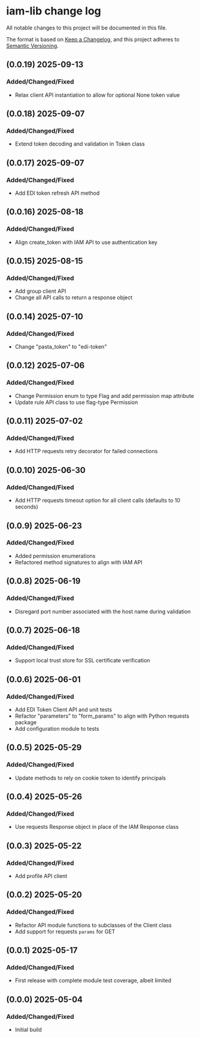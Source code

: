 # iam-lib change log
All notable changes to this project will be documented in this file.

The format is based on [Keep a Changelog](https://keepachangelog.com/en/1.0.0/),
and this project adheres to [Semantic Versioning](https://semver.org/spec/v2.0.0.html).

## (0.0.19) 2025-09-13
### Added/Changed/Fixed
- Relax client API instantiation to allow for optional None token value

## (0.0.18) 2025-09-07
### Added/Changed/Fixed
- Extend token decoding and validation in Token class

## (0.0.17) 2025-09-07
### Added/Changed/Fixed
- Add EDI token refresh API method

## (0.0.16) 2025-08-18
### Added/Changed/Fixed
- Align create_token with IAM API to use authentication key

## (0.0.15) 2025-08-15
### Added/Changed/Fixed
- Add group client API
- Change all API calls to return a response object

## (0.0.14) 2025-07-10
### Added/Changed/Fixed
- Change "pasta_token" to "edi-token"

## (0.0.12) 2025-07-06
### Added/Changed/Fixed
- Change Permission enum to type Flag and add permission map attribute
- Update rule API class to use flag-type Permission

## (0.0.11) 2025-07-02
### Added/Changed/Fixed
- Add HTTP requests retry decorator for failed connections

## (0.0.10) 2025-06-30
### Added/Changed/Fixed
- Add HTTP requests timeout option for all client calls (defaults to 10 seconds)

## (0.0.9) 2025-06-23
### Added/Changed/Fixed
- Added permission enumerations
- Refactored method signatures to align with IAM API

## (0.0.8) 2025-06-19
### Added/Changed/Fixed
- Disregard port number associated with the host name during validation

## (0.0.7) 2025-06-18
### Added/Changed/Fixed
- Support local trust store for SSL certificate verification

## (0.0.6) 2025-06-01
### Added/Changed/Fixed
- Add EDI Token Client API and unit tests
- Refactor "parameters" to "form_params" to align with Python requests package
- Add configuration module to tests

## (0.0.5) 2025-05-29
### Added/Changed/Fixed
- Update methods to rely on cookie token to identify principals

## (0.0.4) 2025-05-26
### Added/Changed/Fixed
- Use requests Response object in place of the IAM Response class 

## (0.0.3) 2025-05-22
### Added/Changed/Fixed
- Add profile API client

## (0.0.2) 2025-05-20
### Added/Changed/Fixed
- Refactor API module functions to subclasses of the Client class
- Add support for requests `params` for GET

## (0.0.1) 2025-05-17
### Added/Changed/Fixed
- First release with complete module test coverage, albeit limited

## (0.0.0) 2025-05-04
### Added/Changed/Fixed
- Initial build
